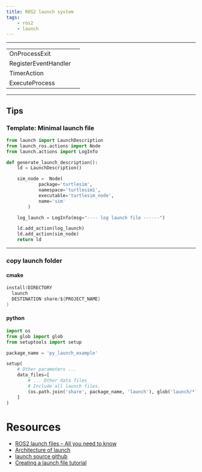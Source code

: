 ```yaml
---
title: ROS2 launch system
tags:
    - ros2
    - launch
---
```


---

|   |   |
|---|---|
| OnProcessExit  |   |
| RegisterEventHandler | |
| TimerAction | |
| ExecuteProcess | |



---

## Tips
### Template: Minimal launch file

```python
from launch import LaunchDescription
from launch_ros.actions import Node
from launch.actions import LogInfo

def generate_launch_description():
    ld = LaunchDescription()

    sim_node =  Node(
            package='turtlesim',
            namespace='turtlesim1',
            executable='turtlesim_node',
            name='sim'
        )

    log_launch = LogInfo(msg="---- log launch file ------")

    ld.add_action(log_launch)
    ld.add_action(sim_node)
    return ld
```

---

### copy launch folder
#### cmake

```c
install(DIRECTORY
  launch
  DESTINATION share/${PROJECT_NAME}
)
```

#### python

```python
import os
from glob import glob
from setuptools import setup

package_name = 'py_launch_example'

setup(
    # Other parameters ...
    data_files=[
        # ... Other data files
        # Include all launch files.
        (os.path.join('share', package_name, 'launch'), glob('launch/*launch.[pxy][yma]*'))
    ]
)
```


# Resources
- [ROS2 launch files – All you need to know](https://roboticscasual.com/tutorial-ros2-launch-files-all-you-need-to-know/)
- [Architecture of launch](https://github.com/ros2/launch/blob/humble/launch/doc/source/architecture.rst#id71)
- [launch source github](https://github.com/ros2/launch/tree/humble/launch)
- [Creating a launch file tutorial](https://docs.ros.org/en/humble/Tutorials/Intermediate/Launch/Creating-Launch-Files.html)